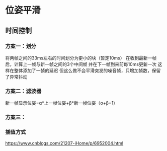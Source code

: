 # 位姿平滑
## 时间控制
### 方案一：划分
将两帧之间的33ms左右的时间划分为更小的块（暂定10ms）
在收到最新一帧后，计算上一帧与新一帧之间的3个中间帧
并在下一帧到来前每10ms更新一次
这样在整体添加了一帧的延迟
但这么做不会平滑突发的噪音帧，只增加帧数，保留了异常抖动
### 方案二：滤波器
新一帧显示位姿=α\*上一帧位姿+β\*新一帧位姿（α+β=1）
### 方案三：

### 插值方式
https://www.cnblogs.com/21207-iHome/p/6952004.html

